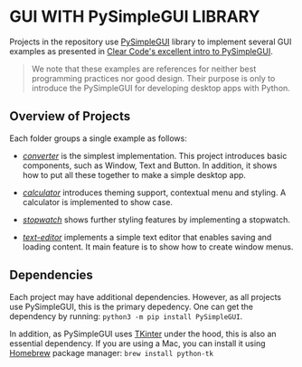 # GUI WITH PySimpleGUI LIBRARY
Projects in the repository use [PySimpleGUI](https://pysimplegui.readthedocs.io/en/latest/) library to implement several GUI examples as presented in [Clear Code's excellent intro to PySimpleGUI](https://www.youtube.com/watch?v=QeMaWQZllhg).

> We note that these examples are references for neither best programming practices nor good design. Their purpose is only to introduce the PySimpleGUI for developing desktop apps with Python.

## Overview of Projects
Each folder groups a single example as follows:

- [_converter_](./converter/) is the simplest implementation. This project introduces basic components, such as Window, Text and Button. In addition, it shows how to put all these together to make a simple desktop app.

- [_calculator_](./calculator/) introduces theming support, contextual menu and styling. A calculator is implemented to show case.

- [_stopwatch_](./stopwatch/) shows further styling features by implementing a stopwatch.

- [_text-editor_](./text-editor/) implements a simple text editor that enables saving and loading content. It main feature is to show how to create window menus.

## Dependencies
Each project may have additional dependencies. However, as all projects use PySimpleGUI, this is the primary depedency. One can get the dependency by running: `python3 -m pip install PySimpleGUI`.

In addition, as PySimpleGUI uses [TKinter](https://realpython.com/python-gui-tkinter/) under the hood, this is also an essential dependency. If you are using a Mac,  you can install it using [Homebrew](https://brew.sh) package manager: `brew install python-tk`
